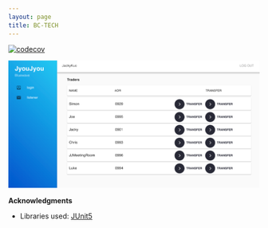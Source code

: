 ```yaml
---
layout: page
title: BC-TECH
---
```


[![codecov](https://codecov.io/gh/JyouJyou/bc-tech-backend/branch/master/graph/badge.svg)](https://codecov.io/gh/JyouJyou/bc-tech-backend)

![Ui](images/Ui.png)

**Acknowledgments**
* Libraries used: [JUnit5](https://github.com/junit-team/junit5)

